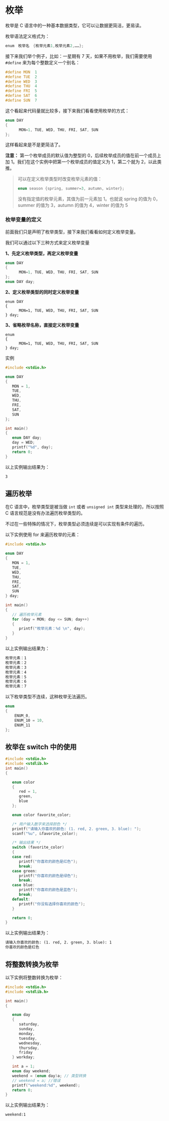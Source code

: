 # 枚举

枚举是 C 语言中的一种基本数据类型，它可以让数据更简洁，更易读。

枚举语法定义格式为：

```c
enum　枚举名　{枚举元素1,枚举元素2,……};
```

接下来我们举个例子，比如：一星期有 7 天，如果不用枚举，我们需要使用 `#define` 来为每个整数定义一个别名：

```c
#define MON  1
#define TUE  2
#define WED  3
#define THU  4
#define FRI  5
#define SAT  6
#define SUN  7
```
这个看起来代码量就比较多，接下来我们看看使用枚举的方式：

```c
enum DAY
{
      MON=1, TUE, WED, THU, FRI, SAT, SUN
};
```

这样看起来是不是更简洁了。

**注意：** 第一个枚举成员的默认值为整型的 0，后续枚举成员的值在前一个成员上加 1。我们在这个实例中把第一个枚举成员的值定义为 1，第二个就为 2，以此类推。

> 可以在定义枚举类型时改变枚举元素的值：
>
> ```c
> enum season {spring, summer=3, autumn, winter};
> ```
>
> 没有指定值的枚举元素，其值为前一元素加 1。也就说 spring 的值为 0，summer 的值为 3，autumn 的值为 4，winter 的值为 5

### 枚举变量的定义

前面我们只是声明了枚举类型，接下来我们看看如何定义枚举变量。

我们可以通过以下三种方式来定义枚举变量

**1、先定义枚举类型，再定义枚举变量**

```c
enum DAY
{
      MON=1, TUE, WED, THU, FRI, SAT, SUN
};
enum DAY day;
```

**2、定义枚举类型的同时定义枚举变量**

```
enum DAY
{
      MON=1, TUE, WED, THU, FRI, SAT, SUN
} day;
```

**3、省略枚举名称，直接定义枚举变量**

```
enum
{
      MON=1, TUE, WED, THU, FRI, SAT, SUN
} day;
```

实例

```c
#include <stdio.h>

enum DAY
{
   MON = 1,
   TUE,
   WED,
   THU,
   FRI,
   SAT,
   SUN
};

int main()
{
   enum DAY day;
   day = WED;
   printf("%d", day);
   return 0;
}
```

以上实例输出结果为：

```txt
3
```

## 遍历枚举

在C 语言中，枚举类型是被当做 `int` 或者 `unsigned int` 类型来处理的，所以按照 C 语言规范是没有办法遍历枚举类型的。

不过在一些特殊的情况下，枚举类型必须连续是可以实现有条件的遍历。

以下实例使用 for 来遍历枚举的元素：

```c
#include <stdio.h>

enum DAY
{
   MON = 1,
   TUE,
   WED,
   THU,
   FRI,
   SAT,
   SUN
} day;

int main()
{
   // 遍历枚举元素
   for (day = MON; day <= SUN; day++)
   {
      printf("枚举元素：%d \n", day);
   }
}
```

以上实例输出结果为：

```txt
枚举元素：1 
枚举元素：2 
枚举元素：3 
枚举元素：4 
枚举元素：5 
枚举元素：6 
枚举元素：7
```

以下枚举类型不连续，这种枚举无法遍历。

```c
enum
{
    ENUM_0,
    ENUM_10 = 10,
    ENUM_11
};
```

## 枚举在 switch 中的使用

```c
#include <stdio.h>
#include <stdlib.h>
int main()
{

   enum color
   {
      red = 1,
      green,
      blue
   };

   enum color favorite_color;

   /* 用户输入数字来选择颜色 */
   printf("请输入你喜欢的颜色: (1. red, 2. green, 3. blue): ");
   scanf("%u", &favorite_color);

   /* 输出结果 */
   switch (favorite_color)
   {
   case red:
      printf("你喜欢的颜色是红色");
      break;
   case green:
      printf("你喜欢的颜色是绿色");
      break;
   case blue:
      printf("你喜欢的颜色是蓝色");
      break;
   default:
      printf("你没有选择你喜欢的颜色");
   }

   return 0;
}
```
以上实例输出结果为：

```txt
请输入你喜欢的颜色: (1. red, 2. green, 3. blue): 1
你喜欢的颜色是红色
```

## 将整数转换为枚举

以下实例将整数转换为枚举：

```c
#include <stdio.h>
#include <stdlib.h>

int main()
{

   enum day
   {
      saturday,
      sunday,
      monday,
      tuesday,
      wednesday,
      thursday,
      friday
   } workday;

   int a = 1;
   enum day weekend;
   weekend = (enum day)a; // 类型转换
   // weekend = a; //错误
   printf("weekend:%d", weekend);
   return 0;
}
```
以上实例输出结果为：

```txt
weekend:1
```